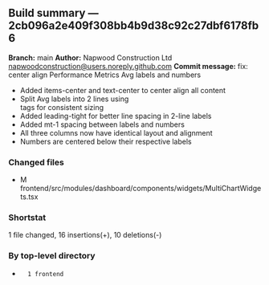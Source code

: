 ## Build summary — 2cb096a2e409f308bb4b9d38c92c27dbf6178fb6

**Branch:** main
**Author:** Napwood Construction Ltd <napwoodconstruction@users.noreply.github.com>
**Commit message:** fix: center align Performance Metrics Avg labels and numbers

- Added items-center and text-center to center align all content
- Split Avg labels into 2 lines using <br /> tags for consistent sizing
- Added leading-tight for better line spacing in 2-line labels
- Added mt-1 spacing between labels and numbers
- All three columns now have identical layout and alignment
- Numbers are centered below their respective labels

### Changed files
 - M	frontend/src/modules/dashboard/components/widgets/MultiChartWidgets.tsx

### Shortstat
 1 file changed, 16 insertions(+), 10 deletions(-)

### By top-level directory
 -       1 frontend
